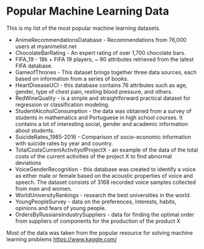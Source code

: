 # Popular Machine Learning Data
This is my list of the most popular machine learning datasets.

- AnimeRecommendationsDatabase - Recommendations from 76,000 users at myanimelist.net
- ChocolateBarRating - An expert rating of over 1,700 chocolate bars.
- FIFA_19 - 18k + FIFA 19 players, ~ 90 attributes retrieved from the latest FIFA database.
- GameofThrones - This dataset brings together three data sources, each based on information from a series of books.
- HeartDiseaseUCI - this database contains 76 attributes such as age, gender, type of chest pain, resting blood pressure, and others.
- RedWineQuality - is a simple and straightforward practical dataset for regression or classification modeling.
- StudentAlcoholConsumption - the data was obtained from a survey of students in mathematics and Portuguese in high school courses. It contains a lot of interesting social, gender and academic information about students.
- SuicideRates_1985-2016 - Comparison of socio-economic information with suicide rates by year and country.
- TotalCostsCurrentActivityofProjectX - an example of the data of the total costs of the current activities of the project X to find abnormal deviations
- VoiceGenderRecognition - this database was created to identify a voice as either male or female based on the acoustic properties of voice and speech. The dataset consists of 3168 recorded voice samples collected from men and women.
- WorldUniversityRankings - research the best universities in the world.
- YoungPeopleSurvey - data on the preferences, interests, habits, opinions and fears of young people.
- OrdersByRussiansIndustrySuppliers - data for finding the optimal order from suppliers of components for the production of the product X

Most of the data was taken from the popular resource for solving machine learning problems https://www.kaggle.com/
